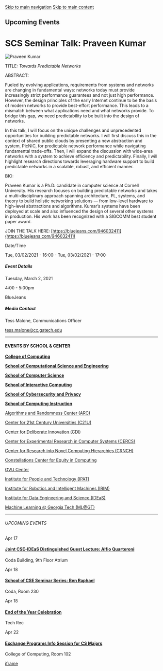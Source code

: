 [Skip to main navigation](https://www.cc.gatech.edu/events/2021/03/02/scs-seminar-talk-praveen-kumar#main-navigation) [Skip to main content](https://www.cc.gatech.edu/events/2021/03/02/scs-seminar-talk-praveen-kumar#main-content)

## Upcoming Events

# SCS Seminar Talk: Praveen Kumar

![Praveen Kumar](https://www.cc.gatech.edu/sites/default/files/images/events/Photo%255B1%255D_3.png)

TITLE: _Towards Predictable Networks_

ABSTRACT:

Fueled by evolving applications, requirements from systems and networks are changing in fundamental ways: networks today must provide increasingly strict performance guarantees and not just high performance. However, the design principles of the early Internet continue to be the basis of modern networks to provide best-effort performance. This leads to a mismatch between what applications need and what networks provide. To bridge this gap, we need predictability to be built into the design of networks.

In this talk, I will focus on the unique challenges and unprecedented opportunities for building predictable networks. I will first discuss this in the context of shared public clouds by presenting a new abstraction and system, PicNIC, for predictable network performance while navigating fundamental trade-offs. Then, I will expand the discussion with wide-area networks with a system to achieve efficiency and predictability. Finally, I will highlight research directions towards leveraging hardware support to build predictable networks in a scalable, robust, and efficient manner.

BIO:

Praveen Kumar is a Ph.D. candidate in computer science at Cornell University. His research focuses on building predictable networks and takes a multi-disciplinary approach spanning architecture, PL, systems, and theory to build holistic networking solutions — from low-level hardware to high-level abstractions and algorithms. Kumar’s systems have been deployed at scale and also influenced the design of several other systems in production. His work has been recognized with a SIGCOMM best student paper award.

JOIN THE TALK HERE: [https://bluejeans.com/946032411](https://bluejeans.com/946032411)

Date/Time

Tue, 03/02/2021 - 16:00
\- Tue, 03/02/2021 - 17:00

##### Event Details

Tuesday, March 2, 2021

4:00
\- 5:00pm

BlueJeans

##### Media Contact

Tess Malone, Communications Officer

[tess.malone@cc.gatech.edu](mailto:tess.malone@cc.gatech.edu)

* * *

#### EVENTS BY SCHOOL & CENTER

[**College of Computing**](https://www.cc.gatech.edu/event/group/college-computing)

[**School of Computational Science and Engineering**](https://www.cc.gatech.edu/event/group/school-computational-science-and-engineering)

[**School of Computer Science**](https://www.cc.gatech.edu/event/group/school-computer-science)

[**School of Interactive Computing**](https://www.cc.gatech.edu/event/group/school-interactive-computing)

[**School of Cybersecurity and Privacy**](https://www.cc.gatech.edu/event/group/school-cybersecurity-and-privacy)

[**School of Computing Instruction**](https://www.cc.gatech.edu/unit/school-computing-instruction)

[Algorithms and Randomness Center (ARC)](https://www.cc.gatech.edu/event/group/algorithms-and-randomness-center-arc)

[Center for 21st Century Universities (C21U)](https://www.cc.gatech.edu/event/group/center-21st-century-universities-c21u)

[Center for Deliberate Innovation (CDI)](https://www.cc.gatech.edu/event/group/center-deliberate-innovation-cdi)

[Center for Experimental Research in Computer Systems (CERCS)](https://www.cc.gatech.edu/event/group/center-experimental-research-computer-systems-cercs)

[Center for Research into Novel Computing Hierarchies (CRNCH)](https://www.cc.gatech.edu/event/group/center-research-novel-computing-hierarchies-crnch)

[Constellations Center for Equity in Computing](https://www.cc.gatech.edu/event/group/constellations-center-equity-computing)

[GVU Center](https://www.cc.gatech.edu/event/group/gvu-center)

[Institute for People and Technology (IPAT)](https://www.cc.gatech.edu/event/group/institute-people-and-technology-ipat)

[Institute for Robotics and Intelligent Machines (IRIM)](https://www.cc.gatech.edu/event/group/institute-robotics-and-intelligent-machines-irim)

[Institute for Data Engineering and Science (IDEaS)](https://www.cc.gatech.edu/event/group/institute-data-engineering-and-science-ideas)

[Machine Learning @ Georgia Tech (ML@GT)](https://www.cc.gatech.edu/event/group/machine-learning-georgia-tech-mlgt)

* * *

###### UPCOMING EVENTS

Apr 17

#### [Joint CSE-IDEaS Distinguished Guest Lecture: Alfio Quarteroni](https://www.cc.gatech.edu/events/2025/04/17/joint-cse-ideas-distinguished-guest-lecture-alfio-quarteroni)

Coda Building, 9th Floor Atrium

Apr 18

#### [School of CSE Seminar Series: Ben Raphael](https://www.cc.gatech.edu/events/2025/04/18/school-cse-seminar-series-ben-raphael)

Coda, Room 230

Apr 18

#### [End of the Year Celebration](https://www.cc.gatech.edu/events/2025/04/18/end-year-celebration)

Tech Rec

Apr 22

#### [Exchange Programs Info Session for CS Majors](https://www.cc.gatech.edu/events/2025/04/22/exchange-programs-info-session-cs-majors)

College of Computing, Room 102

[iframe](https://static.addtoany.com/menu/sm.25.html#type=core&event=load)